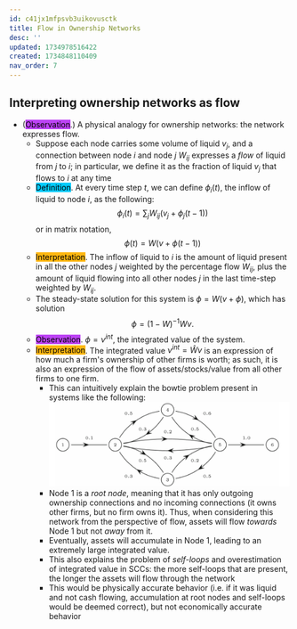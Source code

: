 ```yaml
---
id: c41jx1mfpsvb3uikovusctk
title: Flow in Ownership Networks
desc: ''
updated: 1734978516422
created: 1734848110409
nav_order: 7
---
```

## Interpreting ownership networks as flow

- (<span style="background-color: #bc42f5; color: black;">Observation</span>.) A physical analogy for ownership networks: the network expresses flow.
    - Suppose each node carries some volume of liquid $v_j$, and a connection between node $i$ and node $j$ $W_{ij}$ expresses a *flow* of liquid from $j$ to $i$; in particular, we define it as the fraction of liquid $v_j$ that flows to $i$ at any time
    - <span style="background-color: #03cafc; color: black;">Definition</span>. At every time step $t$, we can define $\phi_i(t)$, the inflow of liquid to node $i$, as the following:
    $$
    \phi_i(t)=\sum_{j} W_{ij}(v_j + \phi_j(t-1))
    $$
    or in matrix notation,
    $$
    \phi(t) = W(v+\phi(t-1))
    $$
    - <span style="background-color: #ffb812; color: black;">Interpretation</span>. The inflow of liquid to $i$ is the amount of liquid present in all the other nodes $j$ weighted by the percentage flow $W_{ij}$, plus the amount of liquid flowing into all other nodes $j$ in the last time-step weighted by $W_{ij}$.
    - The steady-state solution for this system is $\phi = W(v+\phi)$, which has solution
    $$
    \phi = (1-W)^{-1}Wv.
    $$
    - <span style="background-color: #bc42f5; color: black;">Observation</span>. $\phi = \nu^{int}$, the integrated value of the system.
    - <span style="background-color: #ffb812; color: black;">Interpretation</span>. The integrated value $\nu^{int}=\hat{W}v$ is an expression of how much a firm's ownership of other firms is worth; as such, it is also an expression of the flow of assets/stocks/value from all other firms to one firm.
        - This can intuitively explain the bowtie problem present in systems like the following:
        ![alt text](assets/image-3.png)
        - Node 1 is a *root node*, meaning that it has only outgoing ownership connections and no incoming connections (it owns other firms, but no firm owns it). Thus, when considering this network from the perspective of flow, assets will flow *towards* Node 1 but not *away* from it. 
        - Eventually, assets will accumulate in Node 1, leading to an extremely large integrated value.
        - This also explains the problem of *self-loops* and overestimation of integrated value in SCCs: the more self-loops that are present, the longer the assets will flow through the network
        - This would be physically accurate behavior (i.e. if it was liquid and not cash flowing, accumulation at root nodes and self-loops would be deemed correct), but not economically accurate behavior
    